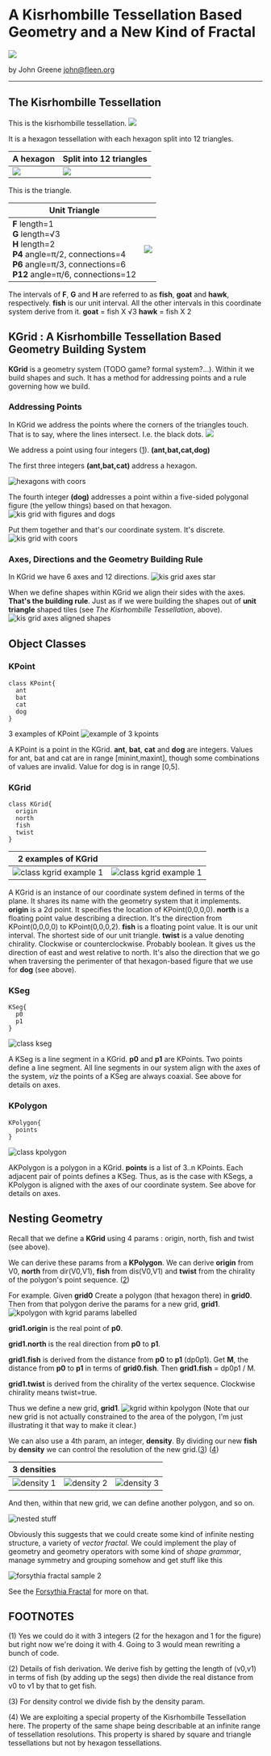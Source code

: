 # A Kisrhombille Tessellation Based Geometry and a New Kind of Fractal

![](https://github.com/johnalexandergreene/Geom_Kisrhombille/raw/master/doc/pix/headerdecoration.png)

by John Greene john@fleen.org

---

## The Kisrhombille Tessellation

This is the kisrhombille tessellation.
![](https://github.com/johnalexandergreene/Geom_Kisrhombille/raw/master/doc/pix/kisrhombilletessellation.png)

It is a hexagon tessellation with each hexagon split into 12 triangles. 

| A hexagon | Split into 12 triangles   |
| --- | --- |
| ![](https://github.com/johnalexandergreene/Geom_Kisrhombille/raw/master/doc/pix/hexunsplitty.png) | ![](https://github.com/johnalexandergreene/Geom_Kisrhombille/raw/master/doc/pix/hexsplitty.png) |

This is the triangle.

| Unit Triangle |   |
|---|---|
|   **F** length=1<br>**G** length=√3<br>**H** length=2<br>**P4** angle=π/2, connections=4<br>**P6** angle=π/3, connections=6<br>**P12** angle=π/6, connections=12  | ![](https://github.com/johnalexandergreene/Geom_Kisrhombille/raw/master/doc/pix/unittriangle.png) |

The intervals of **F**, **G** and **H** are referred to as **fish**, **goat** and **hawk**, respectively. 
**fish** is our unit interval. All the other intervals in this coordinate system derive from it.
**goat** = fish X √3
**hawk** = fish X 2

## KGrid : A Kisrhombille Tessellation Based Geometry Building System

**KGrid** is a geometry system (TODO game? formal system?...). Within it we build shapes and such. It has a method for addressing points and a rule governing how we build.

### Addressing Points

In KGrid we address the points where the corners of the triangles touch. That is to say, where the lines intersect. I.e. the black dots.
![](https://github.com/johnalexandergreene/Geom_Kisrhombille/raw/master/doc/pix/kiswithdottedintersections.png)

We address a point using four integers ([1](TODO)). 
**(ant,bat,cat,dog)**

The first three integers **(ant,bat,cat)** address a hexagon. 

![hexagons with coors](https://github.com/johnalexandergreene/Geom_Kisrhombille/raw/master/doc/pix/hexagonswithcoors.png) 

The fourth integer **(dog)** addresses a point within a five-sided polygonal figure (the yellow things) based on that hexagon.
![kis grid with figures and dogs](https://github.com/johnalexandergreene/Geom_Kisrhombille/raw/master/doc/pix/kisgridfiguresanddogs.png)

Put them together and that's our coordinate system. It's discrete.
![kis grid with coors](https://github.com/johnalexandergreene/Geom_Kisrhombille/raw/master/doc/pix/kisgridwithcoors.png)

### Axes, Directions and the Geometry Building Rule

In KGrid we have 6 axes and 12 directions. 
![kis grid axes star](https://github.com/johnalexandergreene/Geom_Kisrhombille/raw/master/doc/pix/gridaxesstar.png)

When we define shapes within KGrid we align their sides with the axes. 
**That's the building rule**. Just as if we were building the shapes out of **unit triangle** shaped tiles (see *The Kisrhombille Tessellation*, above).
![kis grid axes aligned shapes](https://github.com/johnalexandergreene/Geom_Kisrhombille/raw/master/doc/pix/gridwithaxesalignedshapes.png)

## Object Classes

### KPoint
 
    class KPoint{
      ant
      bat
      cat
      dog
    }

3 examples of KPoint
![example of 3 kpoints](https://github.com/johnalexandergreene/Geom_Kisrhombille/raw/master/doc/pix/exampleof3kpoints.png) 

A KPoint is a point in the KGrid.
**ant**, **bat**, **cat** and **dog** are integers.
Values for ant, bat and cat are in range \[minint,maxint\], though some combinations of values are invalid.
Value for dog is in range \[0,5\].

### KGrid

    class KGrid{
      origin
      north
      fish
      twist
    }
    
| 2 examples of KGrid | |
| --- | --- |
| ![class kgrid example 1](https://github.com/johnalexandergreene/Geom_Kisrhombille/raw/master/doc/pix/classkgridexample2.png) | ![class kgrid example 1](https://github.com/johnalexandergreene/Geom_Kisrhombille/raw/master/doc/pix/classkgridexample3.png) |
    
A KGrid is an instance of our coordinate system defined in terms of the plane. It shares its name with the geometry system that it implements. 
**origin** is a 2d point. It specifies the location of KPoint(0,0,0,0).
**north** is a floating point value describing a direction. It's the direction from KPoint(0,0,0,0) to KPoint(0,0,0,2).
**fish** is a floating point value. It is our unit interval. The shortest side of our unit triangle. 
**twist** is a value denoting chirality. Clockwise or counterclockwise. Probably boolean. It gives us the direction of east and west relative to north. It's also the direction that we go when traversing the perimenter of that hexagon-based figure that we use for **dog** (see above).

### KSeg

    KSeg{
      p0
      p1
    }

![class kseg](https://github.com/johnalexandergreene/Geom_Kisrhombille/raw/master/doc/pix/segs000.png)
    
A KSeg is a line segment in a KGrid.
**p0** and **p1** are KPoints. Two points define a line segment. All line segments in our system align with the axes of the system, *viz* the points of a KSeg are always coaxial. See above for details on axes.

### KPolygon

    KPolygon{
      points
    }

![class kpolygon](https://github.com/johnalexandergreene/Geom_Kisrhombille/raw/master/doc/pix/kgridandkpolygons.png)
    
AKPolygon is a polygon in a KGrid.
**points** is a list of 3..n KPoints. Each adjacent pair of points defines a KSeg. Thus, as is the case with KSegs, a KPolygon is aligned with the axes of our coordinate system. See above for details on axes.

## Nesting Geometry

Recall that we define a **KGrid** using 4 params : origin, north, fish and twist (see above).

We can derive these params from a **KPolygon**. We can derive **origin** from V0, **north** from dir(V0,V1), **fish** from dis(V0,V1) and **twist** from the chirality of the polygon's point sequence. ([2]())

For example.
Given **grid0**
Create a polygon (that hexagon there) in **grid0**. 
Then from that polygon derive the params for a new grid, **grid1**.
![kpolygon with kgrid params labelled](https://github.com/johnalexandergreene/Geom_Kisrhombille/raw/master/doc/pix/grid_polygon_newgridparams.png)

**grid1.origin** is the real point of **p0**.

**grid1.north** is the real direction from **p0** to **p1**.

**grid1.fish** is derived from the distance from **p0** to **p1** (dp0p1).  Get **M**, the distance from **p0** to **p1** in terms of **grid0.fish**.
Then **grid1.fish** = dp0p1 / M.

**grid1.twist** is derived from the chirality of the vertex sequence. Clockwise chirality means twist=true.

Thus we define a new grid, **grid1**.
![kgrid within kpolygon](https://github.com/johnalexandergreene/Geom_Kisrhombille/raw/master/doc/pix/gridinpolygoningrid.png)
(Note that our new grid is not actually constrained to the area of the polygon, I'm just illustrating it that way to make it clear.)

We can also use a 4th param, an integer, **density**. By dividing our new **fish** by **density** we can control the resolution of the new grid.([3]()) ([4]())

| 3 densities | | |
| --- | --- | --- |
| ![density 1](https://github.com/johnalexandergreene/Geom_Kisrhombille/raw/master/doc/pix/kgridhexagondensity1.png) | ![density 2](https://github.com/johnalexandergreene/Geom_Kisrhombille/raw/master/doc/pix/kgridhexagondensity2.png) | ![density 3](https://github.com/johnalexandergreene/Geom_Kisrhombille/raw/master/doc/pix/kgridhexagondensity3.png) |

And then, within that new grid, we can define another polygon, and so on.

![nested stuff](https://github.com/johnalexandergreene/Geom_Kisrhombille/raw/master/doc/pix/nestedstuff.png)

Obviously this suggests that we could create some kind of infinite nesting structure, a variety of *vector fractal*. We could implement the play of geometry and geometry operators with some kind of *shape grammar*, manage symmetry and grouping somehow and get stuff like this

 ![forsythia fractal sample 2](https://github.com/johnalexandergreene/Geom_Kisrhombille/raw/master/doc/pix/ffsample2.png)

See the [Forsythia Fractal](https://github.com/johnalexandergreene/Forsythia/tree/master/app/grammarEditor) for more on that.

## FOOTNOTES

(1) Yes we could do it with 3 integers (2 for the hexagon and 1 for the figure) but right now we're doing it with 4. Going to 3 would mean rewriting a bunch of code.

(2) Details of fish derivation. We derive fish by getting the length of (v0,v1) in terms of fish (by adding up the segs) then divide the real distance from v0 to v1 by that to get fish.

(3) For density control we divide fish by the density param.

(4) We are exploiting a special property of the Kisrhombille Tessellation here. The property of the same shape being describable at an infinite range of tessellation resolutions. This property is shared by square and triangle tessellations but not by hexagon tessellations.






